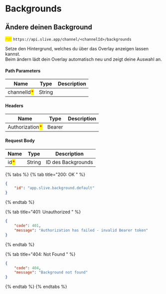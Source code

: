 # Backgrounds

## Ändere deinen Background

<mark style="color:orange;">`PUT`</mark> `https://api.slive.app/channel/<channelId>/backgrounds`

Setze den Hintergrund, welches du über das Overlay anzeigen lassen kannst.\
Beim ändern lädt dein Overlay automatisch neu und zeigt deine Auswahl an.

#### Path Parameters

| Name                                        | Type   | Description |
| ------------------------------------------- | ------ | ----------- |
| channelId<mark style="color:red;">\*</mark> | String |             |

#### Headers

| Name                                            | Type   | Description |
| ----------------------------------------------- | ------ | ----------- |
| Authorization<mark style="color:red;">\*</mark> | Bearer |             |

#### Request Body

| Name                                 | Type   | Description        |
| ------------------------------------ | ------ | ------------------ |
| id<mark style="color:red;">\*</mark> | String | ID des Backgrounds |

{% tabs %}
{% tab title="200: OK " %}
```json
{
	"id": "app.slive.background.default"
}
```
{% endtab %}

{% tab title="401: Unauthorized " %}
```json
{
	"code": 401,
	"message": "Authorization has failed - invalid Bearer token"
}
```
{% endtab %}

{% tab title="404: Not Found " %}
```json
{
	"code": 404,
	"message": "Background not found"
}
```
{% endtab %}
{% endtabs %}
